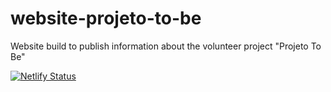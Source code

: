 # website-projeto-to-be
Website build to publish information about the volunteer project "Projeto To Be"

[![Netlify Status](https://api.netlify.com/api/v1/badges/252895a0-8d43-4bd0-9f62-410eee382378/deploy-status)](https://app.netlify.com/sites/projeto-to-be/deploys)
